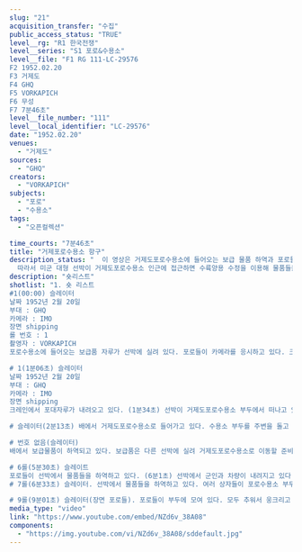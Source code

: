 ```yaml
---
slug: "21"
acquisition_transfer: "수집"
public_access_status: "TRUE"
level__rg: "R1 한국전쟁"
level__series: "S1 포로&수용소"
level__file: "F1 RG 111-LC-29576
F2 1952.02.20
F3 거제도 
F4 GHQ
F5 VORKAPICH
F6 무성 
F7 7분46초"
level__file_number: "111"
level__local_identifier: "LC-29576"
date: "1952.02.20"
venues: 
  - "거제도"
sources: 
  - "GHQ"
creators: 
  - "VORKAPICH"
subjects: 
  - "포로"
  - "수용소"
tags: 
  - "오픈컬렉션"

time_courts: "7분46초"
title: "거제포로수용소 항구"
description_status: "  이 영상은 거제도포로수용소에 들어오는 보급 물품 하역과 포로들의 상륙 하는 모습이 담겨 있다. 유엔군 관할 포로수용소는 부산과 거제 두 곳에 17만 여명이 수용되고 있었다. 특히 거제도포로수용소는 15만 여명의 포로들이 대규모 수용되어 의류, 식기, 신발 등 다양한 물품들을 보급받아야 했다. 특히 수용소 사령부는 포로들에게 매일 3끼 식사를 제공해야 하는데 곡식, 부식 등을 매월 보급을 받았다. 
  따라서 미군 대형 선박이 거제도포로수용소 인근에 접근하면 수륙양용 수정을 이용해 물품들을 고현 수용소 항구에 운반해 왔다. 이에 포로들은 물품 하역 작업에 동원되었다. "
description: "숏리스트"
shotlist: "1. 숏 리스트 
#1(00:00) 슬레이터
날짜 1952년 2월 20일
부대 : GHQ
카메라 : IMO
장면 shipping
롤 번호 : 1
촬영자 : VORKAPICH
포로수용소에 들어오는 보급품 자루가 선박에 실려 있다. 포로들이 카메라를 응시하고 있다. 크레인이 자루들을 내리고 있다. 

# 1(1분06초) 슬레이터 
날짜 1952년 2월 20일
부대 : GHQ
카메라 : IMO
장면 shipping
크레인에서 포대자루가 내려오고 있다. (1분34초) 선박이 거제도포로수용소 부두에서 떠나고 있다. CONY VICTORY가 보급품을 실고 거제도로 들어온다. 배가 보급품을 하역하고 있다. 

# 슬레이터(2분13초) 배에서 거제도포로수용소로 들어가고 있다. 수용소 부두를 주변을 돌고 있다. (3분12초) 간판에 “동양의 진주 거제도에 오신 것을 환영. 8206부대(8206 AC AU. Welcomes – You to KOJE-DO Pearl of the orient)” 트럭이 등장한다. 

# 번호 없음(슬레이터)
배에서 보급물품이 하역되고 있다. 보급품은 다른 선박에 실려 거제도포로수용소로 이동할 준비를 한다. 물품 중 목재들이 다른 선박에 내려지고 있다. 크레인이 다른 물품들을 올리고 다시 다른 선박에 적재하고 있다. 

# 6롤(5분30초) 슬레이트
포로들이 선박에서 물품들을 하역하고 있다. (6분1초) 선박에서 군인과 차량이 내려지고 있다. 
# 7롤(6분33초) 슬레이터. 선박에서 물품들을 하역하고 있다. 여러 상자들이 포로수용소 부두에 내려지고 있다. (7분14초) 수륙양용 상륙정이 들어서고 있다. LST선의 앞문이 열리고 있다. 선상에 포로들이 앉아 있고 이어서 내린다. 포로들은 거제도포로수용소 부두에서 내려 이동하고 있다. 모두 짐을 옆에 끼고 있다. 연이어 LST에서 내리고 있고 부상을 입은 포로가 목발을 짚고 내리고 있다. 

# 9롤(9분01초) 슬레이터(장면 포로들). 포로들이 부두에 모여 있다. 모두 추워서 웅크리고 있거나 담배를 피우기도 한다. 부두 옆에 초가집이 있고 포로들이 이동하고 있다. 대부분 포로들은 담요를 덮고 있다. "
media_type: "video"
link: "https://www.youtube.com/embed/NZd6v_38A08"
components: 
  - "https://img.youtube.com/vi/NZd6v_38A08/sddefault.jpg"
---
```

